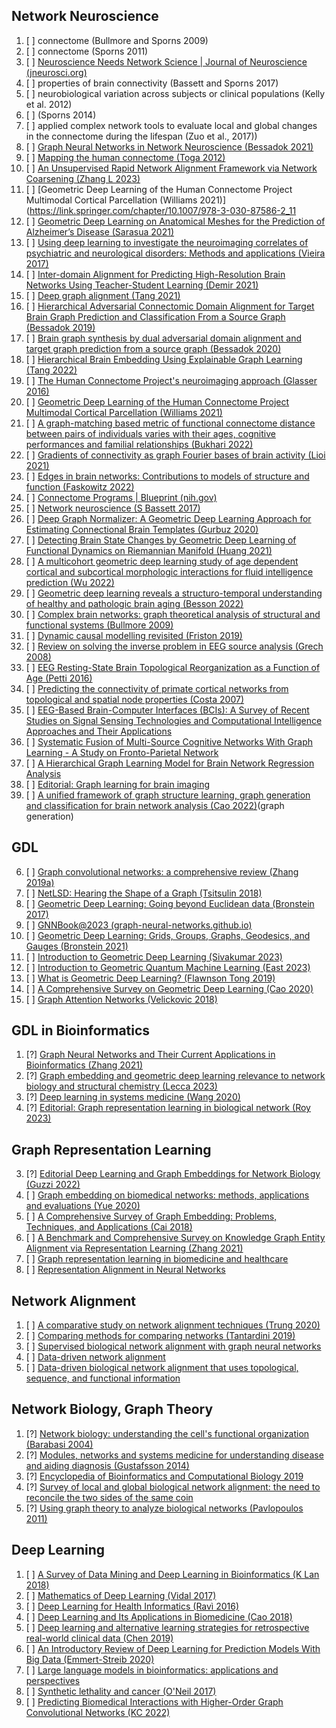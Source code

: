 ## Network Neuroscience
1. [ ] connectome (Bullmore and Sporns 2009)
2. [ ] connectome (Sporns 2011)
3. [ ] [Neuroscience Needs Network Science | Journal of Neuroscience (jneurosci.org)](https://www.jneurosci.org/content/43/34/5989)
4. [ ] properties of brain connectivity (Bassett and Sporns 2017)
5. [ ] neurobiological variation across subjects or clinical populations (Kelly et al. 2012)
6. [ ] (Sporns 2014)
7. [ ] applied complex network tools to evaluate local and global changes in the connectome during the lifespan (Zuo et al., 2017))
8. [ ] [Graph Neural Networks in Network Neuroscience (Bessadok 2021)](https://arxiv.org/abs/2106.03535) 
9. [ ] [Mapping the human connectome (Toga 2012)](https://www.ncbi.nlm.nih.gov/pmc/articles/PMC3555558/)
10. [ ] [An Unsupervised Rapid Network Alignment Framework via Network Coarsening (Zhang L 2023)](https://www.mdpi.com/2227-7390/11/3/573)
11. [ ] [Geometric Deep Learning of the Human Connectome Project Multimodal Cortical Parcellation (Williams 2021)](https://link.springer.com/chapter/10.1007/978-3-030-87586-2_11
12. [ ] [Geometric Deep Learning on Anatomical Meshes for the Prediction of Alzheimer’s Disease (Sarasua 2021)](https://ieeexplore.ieee.org/document/9433948)
13. [ ] [Using deep learning to investigate the neuroimaging correlates of psychiatric and neurological disorders: Methods and applications (Vieira 2017)](https://www.sciencedirect.com/science/article/pii/S0149763416305176)
14. [ ] [Inter-domain Alignment for Predicting High-Resolution Brain Networks Using Teacher-Student Learning (Demir 2021)](https://www.researchgate.net/publication/354812624_Inter-domain_Alignment_for_Predicting_High-Resolution_Brain_Networks_Using_Teacher-Student_Learning)
15. [ ] [Deep graph alignment (Tang 2021)](https://www.sciencedirect.com/science/article/pii/S0925231221013461?via%3Dihub)
16. [ ] [Hierarchical Adversarial Connectomic Domain Alignment for Target Brain Graph Prediction and Classification From a Source Graph (Bessadok 2019)](https://link.springer.com/chapter/10.1007/978-3-030-32281-6_11)
17. [ ] [Brain graph synthesis by dual adversarial domain alignment and target graph prediction from a source graph (Bessadok 2020)](https://www.sciencedirect.com/science/article/abs/pii/S1361841520302668?via%3Dihub)
18. [ ] [Hierarchical Brain Embedding Using Explainable Graph Learning (Tang 2022)](https://ieeexplore.ieee.org/document/9761543)
19. [ ] [The Human Connectome Project's neuroimaging approach (Glasser 2016)](https://www.ncbi.nlm.nih.gov/pmc/articles/PMC6172654/)
20. [ ] [Geometric Deep Learning of the Human Connectome Project Multimodal Cortical Parcellation (Williams 2021)](https://www.biorxiv.org/content/10.1101/2021.08.18.456790v1)
21. [ ] [A graph-matching based metric of functional connectome distance between pairs of individuals varies with their ages, cognitive performances and familial relationships (Bukhari 2022)](https://www.biorxiv.org/content/10.1101/2022.10.03.510660v1.full)
22. [ ] [Gradients of connectivity as graph Fourier bases of brain activity (Lioi 2021)](https://direct.mit.edu/netn/article/5/2/322/97544/Gradients-of-connectivity-as-graph-Fourier-bases)
23. [ ] [Edges in brain networks: Contributions to models of structure and function (Faskowitz 2022)](https://direct.mit.edu/netn/article/6/1/1/106931/Edges-in-brain-networks-Contributions-to-models-of)
24. [ ] [Connectome Programs | Blueprint (nih.gov)](https://neuroscienceblueprint.nih.gov/human-connectome/connectome-programs)
25. [ ] [Network neuroscience (S Bassett 2017)](https://www.nature.com/articles/nn.4502)
26. [ ] [Deep Graph Normalizer: A Geometric Deep Learning Approach for Estimating Connectional Brain Templates (Gurbuz 2020)](https://arxiv.org/abs/2012.14131)
27. [ ] [Detecting Brain State Changes by Geometric Deep Learning of Functional Dynamics on Riemannian Manifold (Huang 2021)](https://link.springer.com/chapter/10.1007/978-3-030-87234-2_51)
28. [ ] [A multicohort geometric deep learning study of age dependent cortical and subcortical morphologic interactions for fluid intelligence prediction (Wu 2022)](https://www.nature.com/articles/s41598-022-22313-x)
29. [ ] [Geometric deep learning reveals a structuro-temporal understanding of healthy and pathologic brain aging (Besson 2022)](https://www.frontiersin.org/articles/10.3389/fnagi.2022.895535/full)
30. [ ] [Complex brain networks: graph theoretical analysis of structural and functional systems (Bullmore 2009)](https://www.nature.com/articles/nrn2575)
31. [ ] [Dynamic causal modelling revisited (Friston 2019)](https://www.ncbi.nlm.nih.gov/pmc/articles/PMC6693530/)
32. [ ] [Review on solving the inverse problem in EEG source analysis (Grech 2008)](https://jneuroengrehab.biomedcentral.com/articles/10.1186/1743-0003-5-25)
33. [ ] [EEG Resting-State Brain Topological Reorganization as a Function of Age (Petti 2016)](https://www.ncbi.nlm.nih.gov/pmc/articles/PMC4783528/)
34. [ ] [Predicting the connectivity of primate cortical networks from topological and spatial node properties (Costa 2007)](https://www.ncbi.nlm.nih.gov/pmc/articles/PMC1831788/)
35. [ ] [EEG-Based Brain-Computer Interfaces (BCIs): A Survey of Recent Studies on Signal Sensing Technologies and Computational Intelligence Approaches and Their Applications](https://ieeexplore.ieee.org/document/9328561)
36. [ ] [Systematic Fusion of Multi-Source Cognitive Networks With Graph Learning - A Study on Fronto-Parietal Network](https://www.frontiersin.org/journals/neuroscience/articles/10.3389/fnins.2022.866734/full)
37. [ ] [A Hierarchical Graph Learning Model for Brain Network Regression Analysis](https://www.frontiersin.org/journals/neuroscience/articles/10.3389/fnins.2022.963082/full)
38. [ ] [Editorial: Graph learning for brain imaging](https://www.frontiersin.org/journals/neuroscience/articles/10.3389/fnins.2022.1001818/full)
39. [ ] [A unified framework of graph structure learning, graph generation and classification for brain network analysis (Cao 2022)](https://link.springer.com/article/10.1007/s10489-022-03891-9)(graph generation)



## GDL
6. [ ] [Graph convolutional networks: a comprehensive review (Zhang 2019a)](https://computationalsocialnetworks.springeropen.com/articles/10.1186/s40649-019-0069-y)
7. [ ] [NetLSD: Hearing the Shape of a Graph (Tsitsulin 2018)](https://arxiv.org/abs/1805.10712)
8. [ ] [Geometric Deep Learning: Going beyond Euclidean data (Bronstein 2017)](https://ieeexplore.ieee.org/document/7974879)
9. [ ] [GNNBook@2023 (graph-neural-networks.github.io)](https://graph-neural-networks.github.io/)
10. [ ] [Geometric Deep Learning: Grids, Groups, Graphs, Geodesics, and Gauges (Bronstein 2021)](https://arxiv.org/abs/2104.13478)
11. [ ] [Introduction to Geometric Deep Learning (Sivakumar 2023)](https://www.scaler.com/topics/geometric-deep-learning/)
12. [ ] [Introduction to Geometric Quantum Machine Learning (East 2023)](https://pennylane.ai/qml/demos/tutorial_geometric_qml/)
13. [ ] [What is Geometric Deep Learning? (Flawnson Tong 2019)](https://flawnsontong.medium.com/what-is-geometric-deep-learning-b2adb662d91d#::text=In%20traditional%20Deep%20Learning%2C%20dimensionality,number%20of%20features%20it%20has)
14. [ ] [A Comprehensive Survey on Geometric Deep Learning (Cao 2020)](https://ieeexplore.ieee.org/document/9003285)
16. [ ] [Graph Attention Networks (Velickovic 2018)](https://petar-v.com/GAT/)

## GDL in Bioinformatics
1. [?] [Graph Neural Networks and Their Current Applications in Bioinformatics (Zhang 2021)](https://www.frontiersin.org/journals/genetics/articles/10.3389/fgene.2021.690049/full)
2. [?] [Graph embedding and geometric deep learning relevance to network biology and structural chemistry (Lecca 2023)](https://www.frontiersin.org/articles/10.3389/frai.2023.1256352/full)
4. [?] [Deep learning in systems medicine (Wang 2020)](https://academic.oup.com/bib/article/22/2/1543/5983437)
5. [?] [Editorial: Graph representation learning in biological network (Roy 2023)](https://www.frontiersin.org/articles/10.3389/fbinf.2023.1222711/full) 


## Graph Representation Learning
  3. [?] [Editorial Deep Learning and Graph Embeddings for Network Biology (Guzzi 2022)](https://ieeexplore.ieee.org/document/9747965)
23. [ ] [Graph embedding on biomedical networks: methods, applications and evaluations (Yue 2020)](https://www.ncbi.nlm.nih.gov/pmc/articles/PMC7703771/)
24. [ ] [A Comprehensive Survey of Graph Embedding: Problems, Techniques, and Applications (Cai 2018)](https://ieeexplore.ieee.org/document/8294302)
25. [ ] [A Benchmark and Comprehensive Survey on Knowledge Graph Entity Alignment via Representation Learning (Zhang 2021)](https://arxiv.org/abs/2103.15059)
26. [ ] [Graph representation learning in biomedicine and healthcare](https://www.nature.com/articles/s41551-022-00942-x)
27. [ ] [Representation Alignment in Neural Networks](https://openreview.net/pdf?id=fLIWMnZ9ij)




## Network Alignment
1. [ ] [A comparative study on network alignment techniques (Trung 2020)](https://www.sciencedirect.com/science/article/pii/S0957417419305937)
2. [ ] [Comparing methods for comparing networks (Tantardini 2019)](https://www.nature.com/articles/s41598-019-53708-y)
3. [ ] [Supervised biological network alignment with graph neural networks](https://www.ncbi.nlm.nih.gov/pmc/articles/PMC10311300/)
4. [ ] [Data-driven network alignment](https://journals.plos.org/plosone/article?id=10.1371/journal.pone.0234978)
5. [ ] [Data-driven biological network alignment that uses topological, sequence, and functional information](https://bmcbioinformatics.biomedcentral.com/articles/10.1186/s12859-021-03971-6)


## Network Biology, Graph Theory
1. [?] [Network biology: understanding the cell's functional organization (Barabasi 2004)](https://www.nature.com/articles/nrg1272)
2. [?] [Modules, networks and systems medicine for understanding disease and aiding diagnosis (Gustafsson 2014)](https://genomemedicine.biomedcentral.com/articles/10.1186/s13073-014-0082-6)
3. [?] [Encyclopedia of Bioinformatics and Computational Biology 2019](https://dblp.org/db/reference/bioinf/ebcb2019-2.html)
4. [?] [Survey of local and global biological network alignment: the need to reconcile the two sides of the same coin](https://academic.oup.com/bib/article/19/3/472/2843629)  
5. [?] [Using graph theory to analyze biological networks (Pavlopoulos 2011)](http://www.biodatamining.org/content/4/1/10)

## Deep Learning
1. [ ] [A Survey of Data Mining and Deep Learning in Bioinformatics (K Lan 2018)](https://www.researchgate.net/publication/325894624_A_Survey_of_Data_Mining_and_Deep_Learning_in_Bioinformatics)
2. [ ] [Mathematics of Deep Learning (Vidal 2017)](https://arxiv.org/abs/1712.04741)
3. [ ] [Deep Learning for Health Informatics (Ravì 2016)](https://www.researchgate.net/publication/312118124_Deep_Learning_for_Health_Informatics)
4. [ ] [Deep Learning and Its Applications in Biomedicine (Cao 2018)](https://www.ncbi.nlm.nih.gov/pmc/articles/PMC6000200/)
6. [ ] [Deep learning and alternative learning strategies for retrospective real-world clinical data (Chen 2019)](https://www.nature.com/articles/s41746-019-0122-0)
7. [ ] [An Introductory Review of Deep Learning for Prediction Models With Big Data (Emmert-Streib 2020)](https://www.frontiersin.org/articles/10.3389/frai.2020.00004/full)
8. [ ] [Large language models in bioinformatics: applications and perspectives](https://arxiv.org/abs/2401.04155)
9. [ ] [Synthetic lethality and cancer (O'Neil 2017)](https://www.nature.com/articles/nrg.2017.47) 
10. [ ] [Predicting Biomedical Interactions with Higher-Order Graph Convolutional Networks (KC 2022)](https://www.ncbi.nlm.nih.gov/pmc/articles/PMC8518029/)





